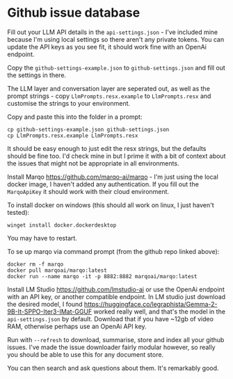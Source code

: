 ﻿# Github issue database

Fill out your LLM API details in the `api-settings.json` - I've included mine because I'm using local settings so there aren't any private tokens. You can update the API keys as you see fit, it should work fine with an OpenAi endpoint.

Copy the `github-settings-example.json` to `github-settings.json` and fill out the settings in there.

The LLM layer and conversation layer are seperated out, as well as the prompt strings - copy `LlmPrompts.resx.example` to `LlmPrompts.resx` and customise the strings to your environment.

Copy and paste this into the folder in a prompt:

```
cp github-settings-example.json github-settings.json
cp LlmPrompts.resx.example LlmPrompts.resx
```

It should be easy enough to just edit the resx strings, but the defaults should be fine too. I'd check mine in but I prime it with a bit of context about the issues that might not be appropriate in all environments.

Install Marqo https://github.com/marqo-ai/marqo - I'm just using the local docker image, I haven't added any authentication. If you fill out the `MarqoApiKey` it should work with their cloud environment.

To install docker on windows (this should all work on linux, I just haven't tested):

```
winget install docker.dockerdesktop
```

You may have to restart.

To se up marqo via command prompt (from the github repo linked above):

```
docker rm -f marqo
docker pull marqoai/marqo:latest
docker run --name marqo -it -p 8882:8882 marqoai/marqo:latest
```

Install LM Studio https://github.com/lmstudio-ai or use the OpenAi endpoint with an API key, or another compatible endpoint. In LM studio just download the desired model, I found https://huggingface.co/legraphista/Gemma-2-9B-It-SPPO-Iter3-IMat-GGUF worked really well, and that's the model in the `api-settings.json` by default. Download that if you have ~12gb of video RAM, otherwise perhaps use an OpenAi API key.

Run with `--refresh` to download, summarise, store and index all your github issues. I've made the issue downloader fairly modular however, so really you should be able to use this for any document store.

You can then search and ask questions about them. It's remarkably good.
